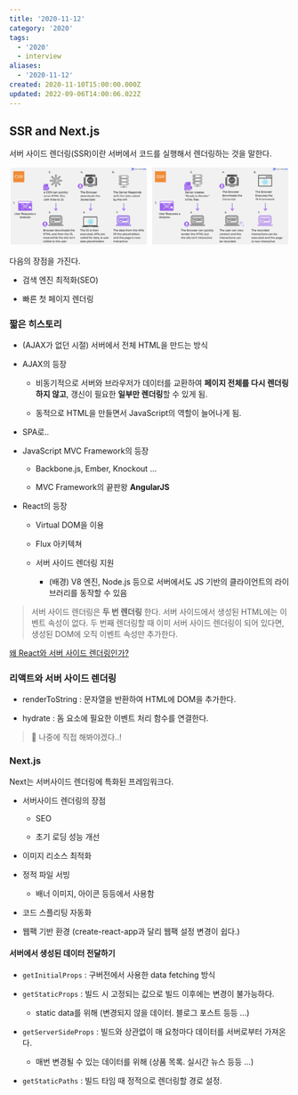 ```yaml
---
title: '2020-11-12'
category: '2020'
tags:
  - '2020'
  - interview
aliases:
  - '2020-11-12'
created: 2020-11-10T15:00:00.000Z
updated: 2022-09-06T14:00:06.022Z
---
```


<Metadata />

## SSR and Next.js

서버 사이드 렌더링(SSR)이란 서버에서 코드를 실행해서 렌더링하는 것을 말한다.

![2020-11-11-image-0](./images/2020-11-11-image-0.png)

다음의 장점을 가진다.

- 검색 엔진 최적화(SEO)

- 빠른 첫 페이지 렌더링

### 짧은 히스토리

- (AJAX가 없던 시절) 서버에서 전체 HTML을 만드는 방식

- AJAX의 등장

  - 비동기적으로 서버와 브라우저가 데이터를 교환하여 **페이지 전체를 다시 렌더링하지 않고**, 갱신이 필요한 **일부만 렌더링**할 수 있게 됨.

  - 동적으로 HTML을 만들면서 JavaScript의 역할이 늘어나게 됨.

- SPA로..

- JavaScript MVC Framework의 등장

  - Backbone.js, Ember, Knockout ...

  - MVC Framework의 끝판왕 **AngularJS**

- React의 등장

  - Virtual DOM을 이용

  - Flux 아키텍쳐

  - 서버 사이드 렌더링 지원

    - (배경) V8 엔진, Node.js 등으로 서버에서도 JS 기반의 클라이언트의 라이브러리를 동작할 수 있음

> 서버 사이드 렌더링은 **두 번 렌더링** 한다. 서버 사이드에서 생성된 HTML에는 이벤트 속성이 없다. 두 번째 렌더링할 때 이미 서버 사이드 렌더링이 되어 있다면, 생성된 DOM에 오직 이벤트 속성만 추가한다.

[왜 React와 서버 사이드 렌더링인가?](https://subicura.com/2016/06/20/server-side-rendering-with-react.html)

### 리액트와 서버 사이드 렌더링

- renderToString : 문자열을 반환하여 HTML에 DOM을 추가한다.

- hydrate : 돔 요소에 필요한 이벤트 처리 함수를 연결한다.

> 📌 나중에 직접 해봐야겠다..!

### Next.js

Next는 서버사이드 렌더링에 특화된 프레임워크다.

- 서버사이드 렌더링의 장점

  - SEO

  - 초기 로딩 성능 개선

- 이미지 리소스 최적화

- 정적 파일 서빙

  - 배너 이미지, 아이콘 등등에서 사용함

- 코드 스플리팅 자동화

- 웹팩 기반 환경 (create-react-app과 달리 웹팩 설정 변경이 쉽다.)

#### 서버에서 생성된 데이터 전달하기

- `getInitialProps` : 구버전에서 사용한 data fetching 방식

- `getStaticProps` : 빌드 시 고정되는 값으로 빌드 이후에는 변경이 불가능하다.

  - static data를 위해 (변경되지 않을 데이터. 블로그 포스트 등등 ...)

- `getServerSideProps` : 빌드와 상관없이 매 요청마다 데이터를 서버로부터 가져온다.

  - 매번 변경될 수 있는 데이터를 위해 (상품 목록. 실시간 뉴스 등등 ...)

- `getStaticPaths` : 빌드 타임 때 정적으로 렌더링할 경로 설정.
